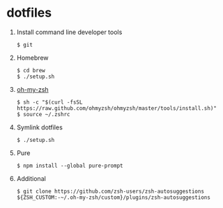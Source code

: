 # dotfiles

1. Install command line developer tools
    ```
    $ git
    ```
2. Homebrew
    ```
    $ cd brew
    $ ./setup.sh
    ```
3. [oh-my-zsh](https://ohmyz.sh/)
    ```
    $ sh -c "$(curl -fsSL https://raw.github.com/ohmyzsh/ohmyzsh/master/tools/install.sh)"
    $ source ~/.zshrc
    ```
4. Symlink dotfiles
    ```
    $ ./setup.sh
    ```
5. Pure
    ```
    $ npm install --global pure-prompt
    ```
6. Additional
    ```
    $ git clone https://github.com/zsh-users/zsh-autosuggestions ${ZSH_CUSTOM:-~/.oh-my-zsh/custom}/plugins/zsh-autosuggestions
    ```

